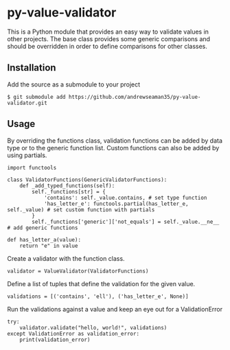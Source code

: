# py-value-validator

This is a Python module that provides an easy way to validate values in
other projects. The base class provides some generic comparisons and should
be overridden in order to define comparisons for other classes. 

## Installation

Add the source as a submodule to your project
```
$ git submodule add https://github.com/andrewseaman35/py-value-validator.git
```

## Usage

By overriding the functions class, validation functions can be added by 
data type or to the generic function list. Custom functions can
also be added by using partials.
```
import functools

class ValidatorFunctions(GenericValidatorFunctions):
    def _add_typed_functions(self):
        self._functions[str] = {
            'contains': self._value.contains, # set type function
            'has_letter_e': functools.partial(has_letter_e, self._value) # set custom function with partials
        }
        self._functions['generic']['not_equals'] = self._value.__ne__ # add generic functions

def has_letter_a(value):
    return "e" in value
```

Create a validator with the function class.
```
validator = ValueValidator(ValidatorFunctions)
```

Define a list of tuples that define the validation for the given value.
```
validations = [('contains', 'ell'), ('has_letter_e', None)]
```

Run the validations against a value and keep an eye out for a ValidationError
```
try:
    validator.validate("hello, world!", validations)
except ValidationError as validation_error:
    print(validation_error)
```
